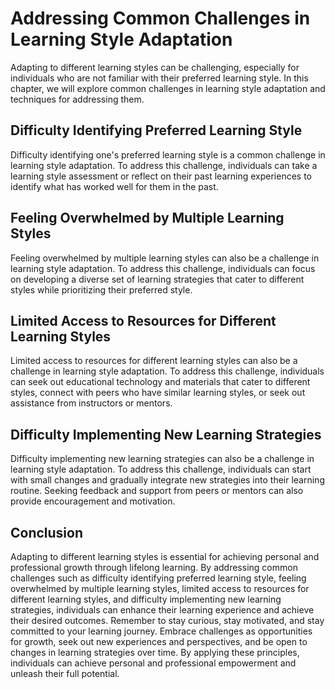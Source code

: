 Addressing Common Challenges in Learning Style Adaptation
=========================================================================================================

Adapting to different learning styles can be challenging, especially for individuals who are not familiar with their preferred learning style. In this chapter, we will explore common challenges in learning style adaptation and techniques for addressing them.

Difficulty Identifying Preferred Learning Style
-----------------------------------------------

Difficulty identifying one's preferred learning style is a common challenge in learning style adaptation. To address this challenge, individuals can take a learning style assessment or reflect on their past learning experiences to identify what has worked well for them in the past.

Feeling Overwhelmed by Multiple Learning Styles
-----------------------------------------------

Feeling overwhelmed by multiple learning styles can also be a challenge in learning style adaptation. To address this challenge, individuals can focus on developing a diverse set of learning strategies that cater to different styles while prioritizing their preferred style.

Limited Access to Resources for Different Learning Styles
---------------------------------------------------------

Limited access to resources for different learning styles can also be a challenge in learning style adaptation. To address this challenge, individuals can seek out educational technology and materials that cater to different styles, connect with peers who have similar learning styles, or seek out assistance from instructors or mentors.

Difficulty Implementing New Learning Strategies
-----------------------------------------------

Difficulty implementing new learning strategies can also be a challenge in learning style adaptation. To address this challenge, individuals can start with small changes and gradually integrate new strategies into their learning routine. Seeking feedback and support from peers or mentors can also provide encouragement and motivation.

Conclusion
----------

Adapting to different learning styles is essential for achieving personal and professional growth through lifelong learning. By addressing common challenges such as difficulty identifying preferred learning style, feeling overwhelmed by multiple learning styles, limited access to resources for different learning styles, and difficulty implementing new learning strategies, individuals can enhance their learning experience and achieve their desired outcomes. Remember to stay curious, stay motivated, and stay committed to your learning journey. Embrace challenges as opportunities for growth, seek out new experiences and perspectives, and be open to changes in learning strategies over time. By applying these principles, individuals can achieve personal and professional empowerment and unleash their full potential.
